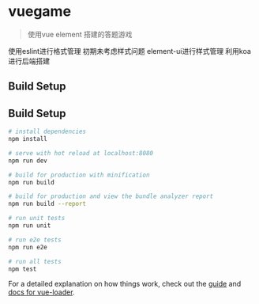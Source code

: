 # vuegame

> 使用vue element 搭建的答题游戏


使用eslint进行格式管理 初期未考虑样式问题
element-ui进行样式管理
利用koa进行后端搭建


## Build Setup
## Build Setup

``` bash
# install dependencies
npm install

# serve with hot reload at localhost:8080
npm run dev

# build for production with minification
npm run build

# build for production and view the bundle analyzer report
npm run build --report

# run unit tests
npm run unit

# run e2e tests
npm run e2e

# run all tests
npm test
```

For a detailed explanation on how things work, check out the [guide](http://vuejs-templates.github.io/webpack/) and [docs for vue-loader](http://vuejs.github.io/vue-loader).

